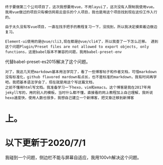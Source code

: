 	终于要做第二个公司项目了，这次我想要用vue，不用layui了，这次没有人限制我使用vue。我用vue做过的项目只有模仿网易云音乐的个人项目，我也是用这个项目找到现在这份工作入行的。
  
	由于太久没有写vue项目，一直在找手把手的教程复习一下，没找到，所以我决定摸索着边做边复习。
  
	Element-ui使用的是@vue/cli3,现在都是@vue/cli4了，所以我查了一下怎么迁移。 遇到这个问题Plugin/Preset files are not allowed to export objects, only functions，这是babel版本不兼容的问题，我用babel-preset-env
  代替babel-preset-es2015解决了这个问题。
  
	对了，我这几天把markdown基本用法学完了，看了一些博客帖子和作者文档，可惜markdown没有标准化，github flavored mardown有点长，也不是标准的markdown，我有时间再学吧。我把基本语法学会了，现在就是用这个写这篇文档，
	之前不懂用html写文档。我准备学习一下hexo，vim和emacs。这个博客是我在2017年用jekyll写的，用的别人的模板，当时什么都不懂，直接看的网上教程加上自己理解，我听说hexo速度快，使用人数也很多，我想自己建立一个新博客，把文章迁移到新博客
  上。
  ===
  以下更新于2020/7/1
  ===
  我碰到一个问题，侧边栏不能与屏幕自适应，我用100vh解决这个问题。
	
	
